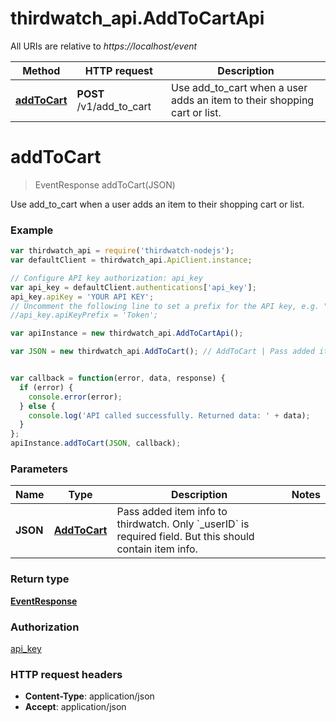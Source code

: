 # thirdwatch_api.AddToCartApi

All URIs are relative to *https://localhost/event*

Method | HTTP request | Description
------------- | ------------- | -------------
[**addToCart**](AddToCartApi.md#addToCart) | **POST** /v1/add_to_cart | Use add_to_cart when a user adds an item to their shopping cart or list.


<a name="addToCart"></a>
# **addToCart**
> EventResponse addToCart(JSON)

Use add_to_cart when a user adds an item to their shopping cart or list.

### Example
```javascript
var thirdwatch_api = require('thirdwatch-nodejs');
var defaultClient = thirdwatch_api.ApiClient.instance;

// Configure API key authorization: api_key
var api_key = defaultClient.authentications['api_key'];
api_key.apiKey = 'YOUR API KEY';
// Uncomment the following line to set a prefix for the API key, e.g. "Token" (defaults to null)
//api_key.apiKeyPrefix = 'Token';

var apiInstance = new thirdwatch_api.AddToCartApi();

var JSON = new thirdwatch_api.AddToCart(); // AddToCart | Pass added item info to thirdwatch. Only `_userID` is required field. But this should contain item info.


var callback = function(error, data, response) {
  if (error) {
    console.error(error);
  } else {
    console.log('API called successfully. Returned data: ' + data);
  }
};
apiInstance.addToCart(JSON, callback);
```

### Parameters

Name | Type | Description  | Notes
------------- | ------------- | ------------- | -------------
 **JSON** | [**AddToCart**](AddToCart.md)| Pass added item info to thirdwatch. Only &#x60;_userID&#x60; is required field. But this should contain item info. | 

### Return type

[**EventResponse**](EventResponse.md)

### Authorization

[api_key](../README.md#api_key)

### HTTP request headers

 - **Content-Type**: application/json
 - **Accept**: application/json

